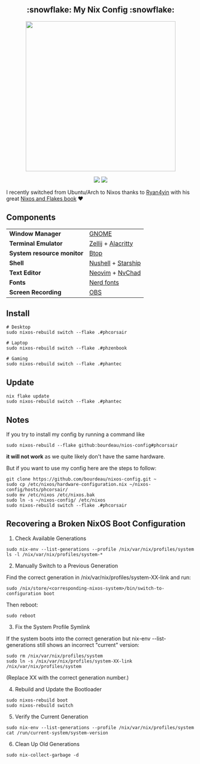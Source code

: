 <h2 align="center">:snowflake: My Nix Config :snowflake:</h2>

<p align="center">
  <img src="https://raw.githubusercontent.com/catppuccin/catppuccin/main/assets/palette/macchiato.png" width="400" />
</p>

<p align="center">
    <a href="https://nixos.org/">
        <img src="https://img.shields.io/badge/NixOS-24.11-informational.svg?style=for-the-badge&logo=nixos&color=F2CDCD&logoColor=D9E0EE&labelColor=302D41"></a>
    <a href="https://github.com/ryan4yin/nixos-and-flakes-book">
        <img src="https://img.shields.io/static/v1?label=Nix Flakes&message=learning&style=for-the-badge&logo=nixos&color=DDB6F2&logoColor=D9E0EE&labelColor=302D41"></a>
  </a>
</p>

I recently switched from Ubuntu/Arch to Nixos thanks to [Ryan4yin](https://github.com/ryan4yin) with his great [Nixos and Flakes book](https://nixos-and-flakes.thiscute.world/) ❤️

## Components

|                             |                                                                                                                     |
| --------------------------- | :------------------------------------------------------------------------------------------------------------------ |
| **Window Manager**          | [GNOME](https://www.gnome.org/)                                                                                     |
| **Terminal Emulator**       | [Zellij](https://zellij.dev/) + [Alacritty](https://github.com/alacritty/alacritty)                                 |
| **System resource monitor** | [Btop](https://github.com/aristocratos/btop)                                                                        |
| **Shell**                   | [Nushell](https://www.nushell.sh/) + [Starship](https://starship.rs/)                                               |
| **Text Editor**             | [Neovim](https://neovim.io/) + [NvChad](https://nvchad.com/)                                                        |
| **Fonts**                   | [Nerd fonts](https://www.nerdfonts.com/)                                                                            |
| **Screen Recording**        | [OBS](https://obsproject.com/)                                                                                      |

## Install

```
# Desktop
sudo nixos-rebuild switch --flake .#phcorsair

# Laptop
sudo nixos-rebuild switch --flake .#phzenbook

# Gaming
sudo nixos-rebuild switch --flake .#phantec
```

## Update

```
nix flake update
sudo nixos-rebuild switch --flake .#phantec

```


## Notes

If you try to install my config by running a command like

```
sudo nixos-rebuild --flake github:bourdeau/nios-config#phcorsair
```
**it will not work** as we quite likely don't have the same hardware.

But if you want to use my config here are the steps to follow:

```
git clone https://github.com/bourdeau/nixos-config.git ~
sudo cp /etc/nixos/hardware-configuration.nix ~/nixos-config/hosts/phcorsair/
sudo mv /etc/nixos /etc/nixos.bak
sudo ln -s ~/nixos-config/ /etc/nixos
sudo nixos-rebuild switch --flake .#phcorsair
```

## Recovering a Broken NixOS Boot Configuration

1. Check Available Generations

```
sudo nix-env --list-generations --profile /nix/var/nix/profiles/system
ls -l /nix/var/nix/profiles/system-*
```

2. Manually Switch to a Previous Generation

Find the correct generation in /nix/var/nix/profiles/system-XX-link and run:
```
sudo /nix/store/<corresponding-nixos-system>/bin/switch-to-configuration boot
```

Then reboot:
```
sudo reboot
```

3. Fix the System Profile Symlink

If the system boots into the correct generation but nix-env --list-generations still shows an incorrect "current" version:
```
sudo rm /nix/var/nix/profiles/system
sudo ln -s /nix/var/nix/profiles/system-XX-link /nix/var/nix/profiles/system
```

(Replace XX with the correct generation number.)

4. Rebuild and Update the Bootloader

```
sudo nixos-rebuild boot
sudo nixos-rebuild switch
```

5. Verify the Current Generation

```
sudo nix-env --list-generations --profile /nix/var/nix/profiles/system
cat /run/current-system/system-version
```

6. Clean Up Old Generations

```
sudo nix-collect-garbage -d
```
